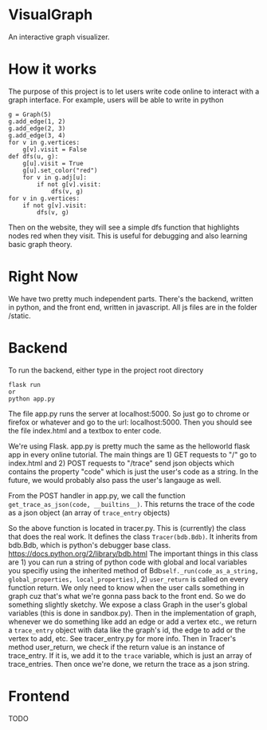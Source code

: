 # VisualGraph
An interactive graph visualizer.
# How it works
The purpose of this project is to let users write code online to interact with a graph interface. For example, users will be able to write in python

    g = Graph(5)
    g.add_edge(1, 2)
    g.add_edge(2, 3)
    g.add_edge(3, 4)
    for v in g.vertices:
        g[v].visit = False
    def dfs(u, g):
        g[u].visit = True
        g[u].set_color("red")
        for v in g.adj[u]:
            if not g[v].visit:
                dfs(v, g)
    for v in g.vertices:
        if not g[v].visit:
            dfs(v, g)
  
     
Then on the website, they will see a simple dfs function that highlights nodes red when they visit. This is useful for debugging and also learning basic graph theory.

# Right Now
We have two pretty much independent parts. There's the backend, written in python, and the front end, written in javascript. All js files are in the folder /static. 

# Backend
To run the backend, either type in the project root directory

    flask run
    or
    python app.py
    
The file app.py runs the server at localhost:5000. So just go to chrome or firefox or whatever and go to the url: localhost:5000. Then you should see the file index.html and a textbox to enter code.

We're using Flask. app.py is pretty much the same as the helloworld flask app in every online tutorial. The main things are 1) GET requests to "/" go to index.html and 2) POST requests to "/trace" send json objects which contains the property "code" which is just the user's code as a string. In the future, we would probably also pass the user's langauge as well.

From the POST handler in app.py, we call the function `get_trace_as_json(code, __builtins__)`.
This returns the trace of the code as a json object (an array of `trace_entry` objects)

So the above function is located in tracer.py. This is (currently) the class that does the real work. It defines the class `Tracer(bdb.Bdb)`. It inherits from bdb.Bdb, which is python's debugger base class. https://docs.python.org/2/library/bdb.html
The important things in this class are 1) you can run a string of python code with global and local variables you specifiy using the inherited method of Bdb`self._run(code_as_a_string, global_properties, local_properties)`, 2) `user_return` is called on every function return. We only need to know when the user calls something in graph cuz that's what we're gonna pass back to the front end. So we do something slightly sketchy. We expose a class Graph in the user's global variables (this is done in sandbox.py). Then in the implementation of graph, whenever we do something like add an edge or add a vertex etc., we return a `trace_entry` object with data like the graph's id, the edge to add or the vertex to add, etc. See tracer_entry.py for more info. Then in Tracer's method user_return, we check if the return value is an instance of trace_entry. If it is, we add it to the `trace` variable, which is just an array of trace_entries. Then once we're done, we return the trace as a json string.

# Frontend

TODO
